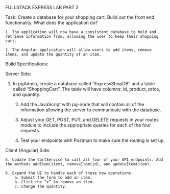 FULL­STACK EXPRESS LAB PART 2

Task: Create a database for your shopping cart. Build out the front end functionality. What does the application do?

    1. The application will now have a consistent database to hold and retrieve information from, allowing the user to keep their shopping cart.

    2. The Angular application will allow users to add items, remove items, and update the quantity of an item.

Build Specifications:

Server Side:

1. In pgAdmin, create a database called “ExpressShopDB” and a table called “ShoppingCart”. The table will have columns: id, product, price, and quantity.

    2. Add the JavaScript with pg-node that will contain all of the information allowing the server to communicate with the database.

    3. Adjust your GET, POST, PUT, and DELETE requests in your routes module to include the appropriate queries for each of the four requests.

    4. Test your endpoints with Postman to make sure the routing is set up.

Client (Angular) Side:

    5. Update the CartService to call all four of your API endpoints. Add the methods addItem(item), removeItem(id), and updateItem(item).

    6. Expand the UI to handle each of these new operations.
        a. Submit the form to add an item.
        b. Click the “x” to remove an item.
        c. Change the quantity.